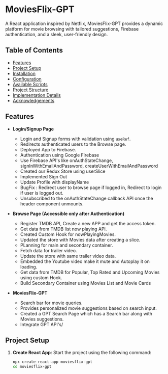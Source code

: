 # MoviesFlix-GPT

A React application inspired by Netflix, MoviesFlix-GPT provides a dynamic platform for movie browsing with tailored suggestions, Firebase authentication, and a sleek, user-friendly design.

## Table of Contents

- [Features](#features)
- [Project Setup](#project-setup)
- [Installation](#installation)
- [Configuration](#configuration)
- [Available Scripts](#available-scripts)
- [Project Structure](#project-structure)
- [Implementation Details](#implementation-details)
- [Acknowledgements](#acknowledgements)

## Features

- **Login/Signup Page**
  - Login and Signup forms with validation using `useRef`.
  - Redirects authenticated users to the Browse page.
  - Deployed App to Firebase.
  - Authentication using Google Firebase
  - Use Firebase API's like onAuthStateChange, signInWithEmailAndPassword, createUserWithEmailAndPassword 
  - Created our Redux Store using userSlice
  - Implemented Sign Out
  - Update Profile with displayName
  - BugFix : Redirect user to browse page if logged in, Redirect to login if user is logged out.
  - Unsubscribed to the onAuthStateChange callback API once the header component unmounts.

- **Browse Page (Accessible only after Authentication)**
  - Register TMDB API, Create a new APP and get the access token.
  - Get data from TMDB list now playing API.
  - Created Custom Hook for nowPlayingMovies.
  - Updated the store with Movies data after creating a slice.
  - PLanning for main and secondary container.
  - Fetch data for trailer video.
  - Update the store with same trailer video data.
  - Embedded the Youtube video make it mute and Autoplay it on loading.
  - Get data from TMDB for Popular, Top Rated and Upcoming Movies using custom Hook.
  - Build Secondary Container using Movies List and Movie Cards

- **MoviesFlix-GPT**
  - Search bar for movie queries.
  - Provides personalized movie suggestions based on search input.
  - Created a GPT Search Page which has a Search bar along with Movies suggestions.
  - Integrate GPT API's/

## Project Setup

1. **Create React App**: Start the project using the following command:

   ```bash
   npx create-react-app moviesflix-gpt
   cd moviesflix-gpt
